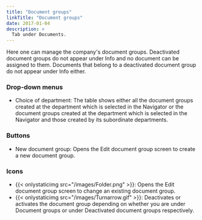 ```yaml
---
title: "Document groups"
linkTitle: "Document groups"
date: 2017-01-04
description: >
  Tab under Documents.
---
```

Here one can manage the company's document groups.
Deactivated document groups do not appear under Info and no document can be assigned to them. Documents that belong to a deactivated document group do not appear under Info either.

### Drop-down menus

- Choice of department: The table shows either all the document groups created at the department which is selected in the Navigator or the document groups created at the department which is selected in the Navigator and those created by its subordinate departments.

### Buttons

- New document group: Opens the Edit document group screen to create a new document group.

### Icons

- {{< onlystaticimg src="/images/Folder.png" >}}: Opens the Edit document group screen to change an existing document group.
- {{< onlystaticimg src="/images/Turnarrow.gif" >}}: Deactivates or activates the document group depending on whether you are under Document groups or under Deactivated document groups respectively.
